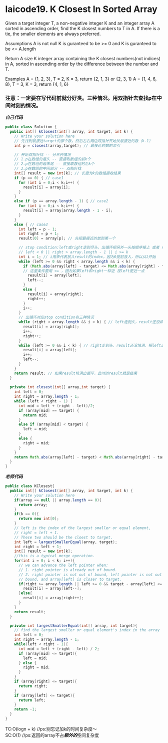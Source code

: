 # laicode19. K Closest In Sorted Array
Given a target integer T, a non-negative integer K and an integer array A sorted in ascending order, find the K closest numbers to T in A. If there is a tie, the smaller elements are always preferred.

Assumptions
A is not null
K is guranteed to be >= 0 and K is guranteed to be <= A.length

Return
A size K integer array containing the K closest numbers(not indices) in A, sorted in ascending order by the difference between the number and T. 

Examples
A = {1, 2, 3}, T = 2, K = 3, return {2, 1, 3} or {2, 3, 1}
A = {1, 4, 6, 8}, T = 3, K = 3, return {4, 1, 6}

### 注意：一定要在写代码前就分好类。三种情况。用双指针去查找p在中间时刻的情况。

***自己代码***
```java
public class Solution {
  public int[] kClosest(int[] array, int target, int k) {
    // Write your solution here
    // 先找到最接近target的那个数，然后左右两边双指针开始找最接近的数（k-1）
    int p = closest(array,target); // 最接近的数的索引

    // 开始双指针找 -- 分三种情况
    // 1.p在数组的最头 -- 直接取数组的前k个
    // 2.p在数组的最末尾 -- 直接取数组的后k个
    // 3.p在数组的中间部分 -- 双指针找
    int[] result = new int[k]; // 长度为k的数组接收结果
    if (p == 0) { // case1
      for (int i = 0;i < k;i++) {
        result[i] = array[i];
      }
    }
    else if (p == array.length - 1) { // case2
      for (int i = 0;i < k;i++) {
        result[i] = array[array.length - 1 - i];
      }
    }
    else { // case3
      int left = p - 1;
      int right = p + 1;
      result[0] = array[p]; // 先把最接近的放到第一个

      // stop condition:left或right走到尽头，出循环把另外一头按顺序接上 或者 result填满了
      // left < 0 || right > array.length - 1 || i >= k
      int i = 1; // i用来代表放入result的index，因为0提前放入，所以从1开始
      while (left >= 0 && right < array.length && i < k) {
        if (Math.abs(array[left] - target) <= Math.abs(array[right] - target)) { // 左边近取左边，取谁移谁
        // 这里条件要用 <= ，因为如果left和right一样近 视left更近一点
          result[i] = array[left];
          left--;
        }
        else {
          result[i] = array[right];
          right++;
        }
        i++;
      }
      // 出循环对应stop condition有三种情况
      while (right < array.length && i < k) { // left走到头，result还没填满,把right这一边按顺序填满
        result[i] = array[right];
        i++;
        right++;
      }
      while (left >= 0 && i < k) { // right走到头，result还没填满，把left这一边按顺序填满
        result[i] = array[left];
        i++;
        left--;
      }
    }
    return result; // 如果result填满出循环，此时的result就是结果
  }
  
  private int closest(int[] array,int target) {
    int left = 0;
    int right = array.length - 1;
    while (left < right - 1) {
      int mid = left + (right - left)/2;
      if (array[mid] == target) {
        return mid;
      }
      else if (array[mid] < target) {
        left = mid;
      }
      else {
        right = mid;
      }
    }
    return Math.abs(array[left] - target) < Math.abs(array[right] - target)?left:right;
  }
}
```

***老师代码***
```java
public class KClosest{
  public int[] kClosest(int[] array, int target, int k) {
    // Write your solution here
    if(array == null || array.length == 0){
      return array;
    }
    if(k == 0){
      return new int[0];
    }
    // left is the index of the largest smaller or equal element,
    // right = left + 1.
    // These two should be the cloest to target.
    int left = largestSmallerEqual(array, target);
    int right = left + 1;
    int[] result = new int[k];
    //this is a typical merge operation.
    for(int i = 0; i < k; i++){
      // we can advance the left pointer when:
      // 1. right pointer is already out of bound.
      // 2. right pointer is not out of bound, left pointer is not out of
      // bound, and array[left] is closer to target.
      if(right >= array.length || left >= 0 && target - array[left] <= array[right] - target){
        result[i] = array[left--];
      }else{
        result[i] = array[right++];
      }
    }
    return result;
  }

  private int largestSmallerEqual(int[] array, int target){
    // find the largest smaller or equal element's index in the array
    int left = 0;
    int right = array.length - 1;
    while(left < right - 1){
      int mid = left + (right - left) / 2;
      if (array[mid] <= target){
        left = mid;
      } else {
        right = mid;
      }
    }
    if (array[right] <= target){
      return right;
    }
    if (array[left] <= target){
      return left;
    }
    return -1;
  }
}
```

TC:O(logn + k) //ps:别忘记加k的时间复杂度～      
SC:O(1) //ps:返回的array不占***额外的***空间复杂度
